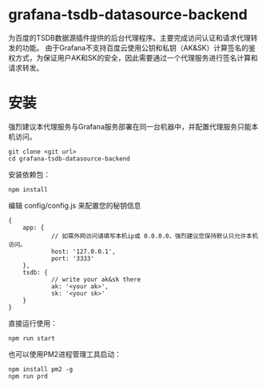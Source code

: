 # grafana-tsdb-datasource-backend

为百度的TSDB数据源插件提供的后台代理程序。主要完成访问认证和请求代理转发的功能。
由于Grafana不支持百度云使用公钥和私钥（AK&SK）计算签名的鉴权方式，为保证用户AK和SK的安全，因此需要通过一个代理服务进行签名计算和请求转发。
# 安装

强烈建议本代理服务与Grafana服务部署在同一台机器中，并配置代理服务只能本机访问。
```
git clone <git url>
cd grafana-tsdb-datasource-backend
```
安装依赖包：
```
npm install
```
编辑 config/config.js 来配置您的秘钥信息
```
{
    app: {      
            // 如需外网访问请填写本机ip或 0.0.0.0，强烈建议您保持默认只允许本机访问。
            host: '127.0.0.1',
            port: '3333'
    },
    tsdb: {
            // write your ak&sk there
            ak: '<your ak>',
            sk: '<your sk>'
    }
}
```
直接运行使用：
```
npm run start 
```
也可以使用PM2进程管理工具启动：
```
npm install pm2 -g
npm run prd
```